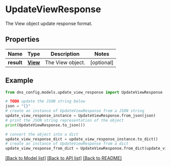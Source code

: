 # UpdateViewResponse

The View object update response format.

## Properties

Name | Type | Description | Notes
------------ | ------------- | ------------- | -------------
**result** | [**View**](View.md) | The View object. | [optional] 

## Example

```python
from dns_config.models.update_view_response import UpdateViewResponse

# TODO update the JSON string below
json = "{}"
# create an instance of UpdateViewResponse from a JSON string
update_view_response_instance = UpdateViewResponse.from_json(json)
# print the JSON string representation of the object
print(UpdateViewResponse.to_json())

# convert the object into a dict
update_view_response_dict = update_view_response_instance.to_dict()
# create an instance of UpdateViewResponse from a dict
update_view_response_from_dict = UpdateViewResponse.from_dict(update_view_response_dict)
```
[[Back to Model list]](../README.md#documentation-for-models) [[Back to API list]](../README.md#documentation-for-api-endpoints) [[Back to README]](../README.md)


